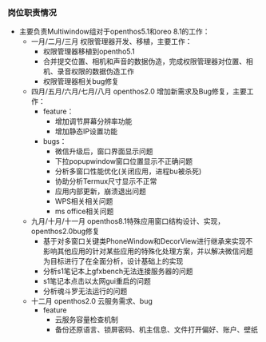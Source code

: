 ### 岗位职责情况
- 主要负责Multiwindow组对于openthos5.1和oreo 8.1的工作：
  - 一月/二月/三月 权限管理器开发、移植，主要工作：
    - 权限管理器移植到opentho5.1
    - 合并提交位置、相机和声音的数据伪造，完成权限管理器对位置、相机、录音权限的数据伪造工作
    - 权限管理器相关bug修复
  - 四月/五月/六月/七月/八月 openthos2.0 增加新需求及Bug修复，主要工作：
    - feature：
        - 增加调节屏幕分辨率功能
        - 增加静态IP设置功能
    - bugs：
        - 微信升级后，窗口界面显示问题
        - 下拉popupwindow窗口位置显示不正确问题
        - 分析多窗口性能优化(关闭应用，进程bu被杀死)
        - 协助分析Termux尺寸显示不正常
        - 应用内部更新，崩溃退出问题
        - WPS相关相关问题
        - ms office相关问题
  - 九月/十月/十一月 openthos8.1特殊应用窗口结构设计、实现，openthos2.0bug修复
    - 基于对多窗口关键类PhoneWindow和DecorView进行继承来实现不影响其他应用的针对某些应用的特殊化处理方案，并以解决微信问题为目标进行了在全面分析，设计基础上的实现
    - 分析s1笔记本上gfxbench无法连接服务器的问题
    - s1笔记本点击以太网gui重启的问题
    - 分析魂斗罗无法运行的问题
  - 十二月 openthos2.0 云服务需求、bug
    - feature
        - 云服务容量检查机制
        - 备份还原语言、锁屏密码、机主信息、文件打开偏好、账户、壁纸
